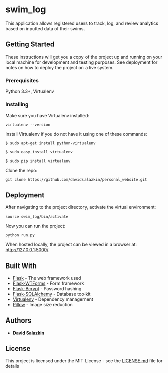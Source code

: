 # swim_log

This application allows registered users to track, log, and review analytics based on inputted data of their swims.

## Getting Started

These instructions will get you a copy of the project up and running on your local machine for development and testing purposes. See deployment for notes on how to deploy the project on a live system.

### Prerequisites

Python 3.3+, Virtualenv

### Installing

Make sure you have Virtualenv installed:

```
virtualenv --version
```

Install Virtualenv if you do not have it using one of these commands:
```
$ sudo apt-get install python-virtualenv

$ sudo easy_install virtualenv

$ sudo pip install virtualenv
```

Clone the repo:

```
git clone https://github.com/davidsalazkin/personal_website.git
```

## Deployment

After navigating to the project directory, activate the virtual environment:

```
source swim_log/bin/activate
```

Now you can run the project:

```
python run.py
```

When hosted locally, the project can be viewed in a browser at: http://127.0.0.1:5000/

## Built With

* [Flask](http://www.dropwizard.io/1.0.2/docs/) - The web framework used
* [Flask-WTForms](https://flask-wtf.readthedocs.io/en/stable/) - Form framework
* [Flask-Bcrypt](https://flask-bcrypt.readthedocs.io/en/latest/) - Password hashing
* [Flask-SQLAlchemy](http://flask-sqlalchemy.pocoo.org/2.3/) - Database toolkit
* [Virtualenv](http://flask.pocoo.org/docs/1.0/installation/) - Dependency management
* [Pillow](https://pillow.readthedocs.io/en/stable/) - Image size reduction

## Authors

* **David Salazkin**

## License

This project is licensed under the MIT License - see the [LICENSE.md](LICENSE.md) file for details
